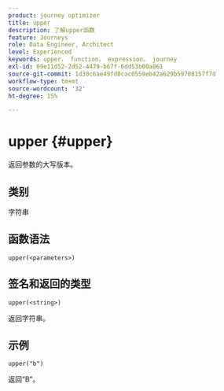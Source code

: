 ```yaml
---
product: journey optimizer
title: upper
description: 了解upper函数
feature: Journeys
role: Data Engineer, Architect
level: Experienced
keywords: upper， function， expression， journey
exl-id: 09e11d52-2d52-4479-b67f-6dd53b00a861
source-git-commit: 1d30c6ae49fd0cac0559eb42a629b59708157f7d
workflow-type: tm+mt
source-wordcount: '32'
ht-degree: 15%

---
```


# upper {#upper}

返回参数的大写版本。

## 类别

字符串

## 函数语法

`upper(<parameters>)`

## 签名和返回的类型

`upper(<string>)`

返回字符串。

## 示例

`upper("b")`

返回“B”。
